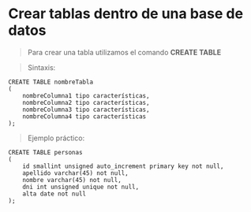# Crear tablas dentro de una base de datos

> Para crear una tabla utilizamos 
> el comando **CREATE TABLE**

> Sintaxis:

    CREATE TABLE nombreTabla  
    ( 
        nombreColumna1 tipo características,   
        nombreColumna2 tipo características,  
        nombreColumna3 tipo características,  
        nombreColumna4 tipo características  
    );

> Ejemplo práctico:

    CREATE TABLE personas  
    (  
        id smallint unsigned auto_increment primary key not null,  
        apellido varchar(45) not null,  
        nombre varchar(45) not null,  
        dni int unsigned unique not null,  
        alta date not null
    );